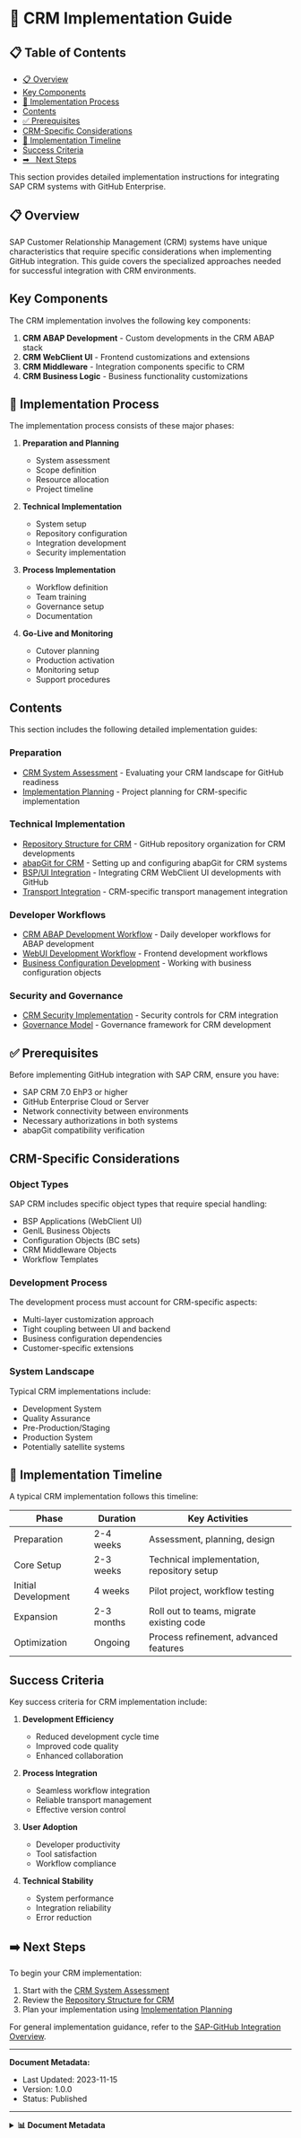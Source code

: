 # 📄 CRM Implementation Guide

## 📋 Table of Contents

- [📋 Overview](#overview)
- [Key Components](#key-components)
- [🔧 Implementation Process](#implementation-process)
- [Contents](#contents)
- [✅ Prerequisites](#prerequisites)
- [CRM-Specific Considerations](#crm-specific-considerations)
- [🔧 Implementation Timeline](#implementation-timeline)
- [Success Criteria](#success-criteria)
- [➡
️ ️ Next Steps](#next-steps)


This section provides detailed implementation instructions for integrating SAP CRM systems with GitHub Enterprise.

## 📋 Overview

SAP Customer Relationship Management (CRM) systems have unique characteristics that require specific considerations when implementing GitHub integration. This guide covers the specialized approaches needed for successful integration with CRM environments.

## Key Components

The CRM implementation involves the following key components:

1. **CRM ABAP Development** - Custom developments in the CRM ABAP stack
2. **CRM WebClient UI** - Frontend customizations and extensions
3. **CRM Middleware** - Integration components specific to CRM
4. **CRM Business Logic** - Business functionality customizations

## 🔧 Implementation Process

The implementation process consists of these major phases:

1. **Preparation and Planning**
   - System assessment
   - Scope definition
   - Resource allocation
   - Project timeline

2. **Technical Implementation**
   - System setup
   - Repository configuration
   - Integration development
   - Security implementation

3. **Process Implementation**
   - Workflow definition
   - Team training
   - Governance setup
   - Documentation

4. **Go-Live and Monitoring**
   - Cutover planning
   - Production activation
   - Monitoring setup
   - Support procedures

## Contents

This section includes the following detailed implementation guides:

### Preparation

- [CRM System Assessment](./system-assessment.md) - Evaluating your CRM landscape for GitHub readiness
- [Implementation Planning](./implementation-planning.md) - Project planning for CRM-specific implementation

### Technical Implementation

- [Repository Structure for CRM](./repository-structure.md) - GitHub repository organization for CRM developments
- [abapGit for CRM](./abapgit-for-crm.md) - Setting up and configuring abapGit for CRM systems
- [BSP/UI Integration](./webui-integration.md) - Integrating CRM WebClient UI developments with GitHub
- [Transport Integration](./transport-integration.md) - CRM-specific transport management integration

### Developer Workflows

- [CRM ABAP Development Workflow](./abap-development-workflow.md) - Daily developer workflows for ABAP development
- [WebUI Development Workflow](./webui-development-workflow.md) - Frontend development workflows
- [Business Configuration Development](./business-config-development.md) - Working with business configuration objects

### Security and Governance

- [CRM Security Implementation](./security-implementation.md) - Security controls for CRM integration
- [Governance Model](./governance-model.md) - Governance framework for CRM development

## ✅ Prerequisites

Before implementing GitHub integration with SAP CRM, ensure you have:

- SAP CRM 7.0 EhP3 or higher
- GitHub Enterprise Cloud or Server
- Network connectivity between environments
- Necessary authorizations in both systems
- abapGit compatibility verification

## CRM-Specific Considerations

### Object Types

SAP CRM includes specific object types that require special handling:

- BSP Applications (WebClient UI)
- GenIL Business Objects
- Configuration Objects (BC sets)
- CRM Middleware Objects
- Workflow Templates

### Development Process

The development process must account for CRM-specific aspects:

- Multi-layer customization approach
- Tight coupling between UI and backend
- Business configuration dependencies
- Customer-specific extensions

### System Landscape

Typical CRM implementations include:

- Development System
- Quality Assurance
- Pre-Production/Staging
- Production System
- Potentially satellite systems

## 🔧 Implementation Timeline

A typical CRM implementation follows this timeline:

| Phase | Duration | Key Activities |
|-------|----------|----------------|
| Preparation | 2-4 weeks | Assessment, planning, design |
| Core Setup | 2-3 weeks | Technical implementation, repository setup |
| Initial Development | 4 weeks | Pilot project, workflow testing |
| Expansion | 2-3 months | Roll out to teams, migrate existing code |
| Optimization | Ongoing | Process refinement, advanced features |

## Success Criteria

Key success criteria for CRM implementation include:

1. **Development Efficiency**
   - Reduced development cycle time
   - Improved code quality
   - Enhanced collaboration

2. **Process Integration**
   - Seamless workflow integration
   - Reliable transport management
   - Effective version control

3. **User Adoption**
   - Developer productivity
   - Tool satisfaction
   - Workflow compliance

4. **Technical Stability**
   - System performance
   - Integration reliability
   - Error reduction

## ➡️ Next Steps

To begin your CRM implementation:

1. Start with the [CRM System Assessment](./system-assessment.md)
2. Review the [Repository Structure for CRM](./repository-structure.md)
3. Plan your implementation using [Implementation Planning](./implementation-planning.md)

For general implementation guidance, refer to the [SAP-GitHub Integration Overview](../index.md).

---

**Document Metadata:**
- Last Updated: 2023-11-15
- Version: 1.0.0
- Status: Published 
---

<details>
<summary><strong>📊 Document Metadata</strong></summary>

- **Last Updated:** 2025-04-07
- **Version:** 1.0.0
- **Status:** Published
</details>
